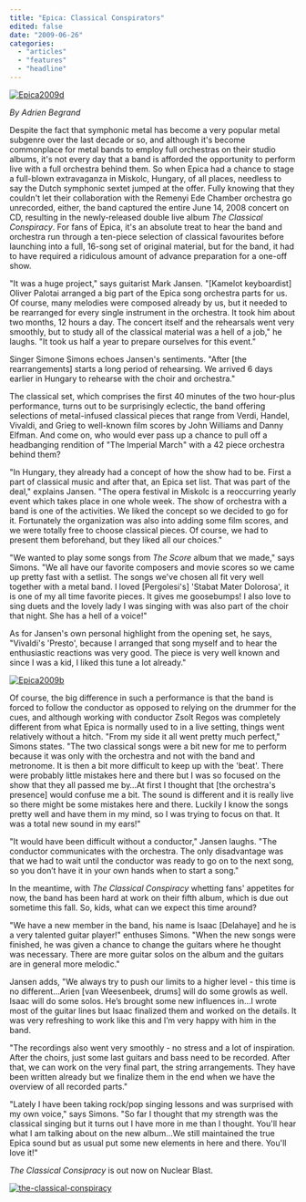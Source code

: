 ```yaml
---
title: "Epica: Classical Conspirators"
edited: false
date: "2009-06-26"
categories:
  - "articles"
  - "features"
  - "headline"
---
```


[![Epica2009d](http://www.hellbound.ca/wp-content/uploads/2009/06/Epica2009d-300x200.jpg "Epica2009d")](http://www.hellbound.ca/wp-content/uploads/2009/06/Epica2009d.jpg)

_By Adrien Begrand_

Despite the fact that symphonic metal has become a very popular metal subgenre over the last decade or so, and although it's become commonplace for metal bands to employ full orchestras on their studio albums, it's not every day that a band is afforded the opportunity to perform live with a full orchestra behind them. So when Epica had a chance to stage a full-blown extravaganza in Miskolc, Hungary, of all places, needless to say the Dutch symphonic sextet jumped at the offer. Fully knowing that they couldn't let their collaboration with the Remenyi Ede Chamber orchestra go unrecorded, either, the band captured the entire June 14, 2008 concert on CD, resulting in the newly-released double live album _The Classical Conspiracy_. For fans of Epica, it's an absolute treat to hear the band and orchestra run through a ten-piece selection of classical favourites before launching into a full, 16-song set of original material, but for the band, it had to have required a ridiculous amount of advance preparation for a one-off show.

"It was a huge project," says guitarist Mark Jansen. "\[Kamelot keyboardist\] Oliver Palotai arranged a big part of the Epica song orchestra parts for us. Of course, many melodies were composed already by us, but it needed to be rearranged for every single instrument in the orchestra. It took him about two months, 12 hours a day. The concert itself and the rehearsals went very smoothly, but to study all of the classical material was a hell of a job," he laughs. "It took us half a year to prepare ourselves for this event."

Singer Simone Simons echoes Jansen's sentiments. "After \[the rearrangements\] starts a long period of rehearsing. We arrived 6 days earlier in Hungary to rehearse with the choir and orchestra."

The classical set, which comprises the first 40 minutes of the two hour-plus performance, turns out to be surprisingly eclectic, the band offering selections of metal-infused classical pieces that range from Verdi, Handel, Vivaldi, and Grieg to well-known film scores by John Williams and Danny Elfman. And come on, who would ever pass up a chance to pull off a headbanging rendition of "The Imperial March" with a 42 piece orchestra behind them?

"In Hungary, they already had a concept of how the show had to be. First a part of classical music and after that, an Epica set list. That was part of the deal," explains Jansen. "The opera festival in Miskolc is a reoccurring yearly event which takes place in one whole week. The show of orchestra with a band is one of the activities. We liked the concept so we decided to go for it. Fortunately the organization was also into adding some film scores, and we were totally free to choose classical pieces. Of course, we had to present them beforehand, but they liked all our choices."

"We wanted to play some songs from _The Score_ album that we made," says Simons. "We all have our favorite composers and movie scores so we came up pretty fast with a setlist. The songs we've chosen all fit very well together with a metal band. I loved \[Pergolesi's\] 'Stabat Mater Dolorosa', it is one of my all time favorite pieces. It gives me goosebumps! I also love to sing duets and the lovely lady I was singing with was also part of the choir that night. She has a hell of a voice!"

As for Jansen's own personal highlight from the opening set, he says, "Vivaldi's 'Presto', because I arranged that song myself and to hear the enthusiastic reactions was very good. The piece is very well known and since I was a kid, I liked this tune a lot already."

[![Epica2009b](http://www.hellbound.ca/wp-content/uploads/2009/06/Epica2009b-200x300.jpg "Epica2009b")](http://www.hellbound.ca/wp-content/uploads/2009/06/Epica2009b.jpg)

Of course, the big difference in such a performance is that the band is forced to follow the conductor as opposed to relying on the drummer for the cues, and although working with conductor Zsolt Regos was completely different from what Epica is normally used to in a live setting, things went relatively without a hitch. "From my side it all went pretty much perfect," Simons states. "The two classical songs were a bit new for me to perform because it was only with the orchestra and not with the band and metronome. It is then a bit more difficult to keep up with the 'beat'. There were probably little mistakes here and there but I was so focused on the show that they all passed me by…At first I thought that \[the orchestra's presence\] would confuse me a bit. The sound is different and it is really live so there might be some mistakes here and there. Luckily I know the songs pretty well and have them in my mind, so I was trying to focus on that. It was a total new sound in my ears!"

"It would have been difficult without a conductor," Jansen laughs. "The conductor communicates with the orchestra. The only disadvantage was that we had to wait until the conductor was ready to go on to the next song, so you don’t have it in your own hands when to start a song."

In the meantime, with _The Classical Conspiracy_ whetting fans' appetites for now, the band has been hard at work on their fifth album, which is due out sometime this fall. So, kids, what can we expect this time around?

"We have a new member in the band, his name is Isaac \[Delahaye\] and he is a very talented guitar player!" enthuses Simons. "When the new songs were finished, he was given a chance to change the guitars where he thought was necessary. There are more guitar solos on the album and the guitars are in general more melodic."

Jansen adds, "We always try to push our limits to a higher level - this time is no different…Arien \[van Weesenbeek, drums\] will do some growls as well. Isaac will do some solos. He’s brought some new influences in…I wrote most of the guitar lines but Isaac finalized them and worked on the details. It was very refreshing to work like this and I’m very happy with him in the band.

"The recordings also went very smoothly - no stress and a lot of inspiration. After the choirs, just some last guitars and bass need to be recorded. After that, we can work on the very final part, the string arrangements. They have been written already but we finalize them in the end when we have the overview of all recorded parts."

"Lately I have been taking rock/pop singing lessons and was surprised with my own voice," says Simons. "So far I thought that my strength was the classical singing but it turns out I have more in me than I thought. You'll hear what I am talking about on the new album…We still maintained the true Epica sound but as usual put some new elements in here and there. You'll love it!"

_The Classical Consipracy_ is out now on Nuclear Blast.

[![the-classical-conspiracy](http://www.hellbound.ca/wp-content/uploads/2009/06/the-classical-conspiracy-300x300.jpg "the-classical-conspiracy")](http://www.hellbound.ca/wp-content/uploads/2009/06/the-classical-conspiracy.jpg)

